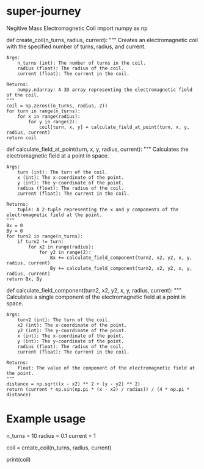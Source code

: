 # super-journey
Negitive Mass Electromagnetic Coil
import numpy as np

def create_coil(n_turns, radius, current):
    """
    Creates an electromagnetic coil with the specified number of turns, radius, and current.

    Args:
        n_turns (int): The number of turns in the coil.
        radius (float): The radius of the coil.
        current (float): The current in the coil.

    Returns:
        numpy.ndarray: A 3D array representing the electromagnetic field of the coil.
    """
    coil = np.zeros((n_turns, radius, 2))
    for turn in range(n_turns):
        for x in range(radius):
            for y in range(2):
                coil[turn, x, y] = calculate_field_at_point(turn, x, y, radius, current)
    return coil

def calculate_field_at_point(turn, x, y, radius, current):
    """
    Calculates the electromagnetic field at a point in space.

    Args:
        turn (int): The turn of the coil.
        x (int): The x-coordinate of the point.
        y (int): The y-coordinate of the point.
        radius (float): The radius of the coil.
        current (float): The current in the coil.

    Returns:
        tuple: A 2-tuple representing the x and y components of the electromagnetic field at the point.
    """
    Bx = 0
    By = 0
    for turn2 in range(n_turns):
        if turn2 != turn:
            for x2 in range(radius):
                for y2 in range(2):
                    Bx += calculate_field_component(turn2, x2, y2, x, y, radius, current)
                    By += calculate_field_component(turn2, x2, y2, x, y, radius, current)
    return Bx, By

def calculate_field_component(turn2, x2, y2, x, y, radius, current):
    """
    Calculates a single component of the electromagnetic field at a point in space.

    Args:
        turn2 (int): The turn of the coil.
        x2 (int): The x-coordinate of the point.
        y2 (int): The y-coordinate of the point.
        x (int): The x-coordinate of the point.
        y (int): The y-coordinate of the point.
        radius (float): The radius of the coil.
        current (float): The current in the coil.

    Returns:
        float: The value of the component of the electromagnetic field at the point.
    """
    distance = np.sqrt((x - x2) ** 2 + (y - y2) ** 2)
    return (current * np.sin(np.pi * (x - x2) / radius)) / (4 * np.pi * distance)

# Example usage
n_turns = 10
radius = 0.1
current = 1

coil = create_coil(n_turns, radius, current)

print(coil)
